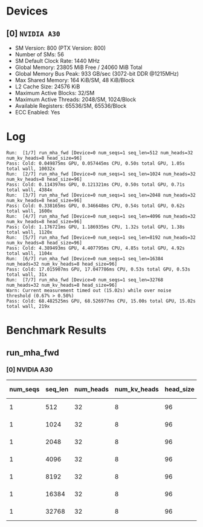 # Devices

## [0] `NVIDIA A30`
* SM Version: 800 (PTX Version: 800)
* Number of SMs: 56
* SM Default Clock Rate: 1440 MHz
* Global Memory: 23805 MiB Free / 24060 MiB Total
* Global Memory Bus Peak: 933 GB/sec (3072-bit DDR @1215MHz)
* Max Shared Memory: 164 KiB/SM, 48 KiB/Block
* L2 Cache Size: 24576 KiB
* Maximum Active Blocks: 32/SM
* Maximum Active Threads: 2048/SM, 1024/Block
* Available Registers: 65536/SM, 65536/Block
* ECC Enabled: Yes

# Log

```
Run:  [1/7] run_mha_fwd [Device=0 num_seqs=1 seq_len=512 num_heads=32 num_kv_heads=8 head_size=96]
Pass: Cold: 0.049875ms GPU, 0.057445ms CPU, 0.50s total GPU, 1.05s total wall, 10032x 
Run:  [2/7] run_mha_fwd [Device=0 num_seqs=1 seq_len=1024 num_heads=32 num_kv_heads=8 head_size=96]
Pass: Cold: 0.114397ms GPU, 0.121321ms CPU, 0.50s total GPU, 0.71s total wall, 4384x 
Run:  [3/7] run_mha_fwd [Device=0 num_seqs=1 seq_len=2048 num_heads=32 num_kv_heads=8 head_size=96]
Pass: Cold: 0.338165ms GPU, 0.346648ms CPU, 0.54s total GPU, 0.62s total wall, 1600x 
Run:  [4/7] run_mha_fwd [Device=0 num_seqs=1 seq_len=4096 num_heads=32 num_kv_heads=8 head_size=96]
Pass: Cold: 1.176721ms GPU, 1.186935ms CPU, 1.32s total GPU, 1.38s total wall, 1120x 
Run:  [5/7] run_mha_fwd [Device=0 num_seqs=1 seq_len=8192 num_heads=32 num_kv_heads=8 head_size=96]
Pass: Cold: 4.389493ms GPU, 4.407795ms CPU, 4.85s total GPU, 4.92s total wall, 1104x 
Run:  [6/7] run_mha_fwd [Device=0 num_seqs=1 seq_len=16384 num_heads=32 num_kv_heads=8 head_size=96]
Pass: Cold: 17.015907ms GPU, 17.047786ms CPU, 0.53s total GPU, 0.53s total wall, 31x 
Run:  [7/7] run_mha_fwd [Device=0 num_seqs=1 seq_len=32768 num_heads=32 num_kv_heads=8 head_size=96]
Warn: Current measurement timed out (15.02s) while over noise threshold (0.67% > 0.50%)
Pass: Cold: 68.482525ms GPU, 68.526977ms CPU, 15.00s total GPU, 15.02s total wall, 219x 
```

# Benchmark Results

## run_mha_fwd

### [0] NVIDIA A30

| num_seqs | seq_len | num_heads | num_kv_heads | head_size | Memory Reads | Memory Writes | Memory Usage | Tokens | Samples |  CPU Time  | Noise  |  GPU Time  | Noise  |  Elem/s  | GlobalMem BW | BWUtil |
|----------|---------|-----------|--------------|-----------|--------------|---------------|--------------|--------|---------|------------|--------|------------|--------|----------|--------------|--------|
|        1 |     512 |        32 |            8 |        96 |    4.500 MiB |     3.000 MiB |          7.5 |    512 |  10032x |  57.445 us | 42.88% |  49.875 us | 13.04% |  10.266M | 157.680 GB/s | 16.90% |
|        1 |    1024 |        32 |            8 |        96 |    9.000 MiB |     6.000 MiB |           15 |   1024 |   4384x | 121.321 us | 12.48% | 114.397 us |  3.17% |   8.951M | 137.492 GB/s | 14.73% |
|        1 |    2048 |        32 |            8 |        96 |   18.000 MiB |    12.000 MiB |           30 |   2048 |   1600x | 346.648 us | 11.59% | 338.165 us |  2.71% |   6.056M |  93.023 GB/s |  9.97% |
|        1 |    4096 |        32 |            8 |        96 |   36.000 MiB |    24.000 MiB |           60 |   4096 |   1120x |   1.187 ms |  5.56% |   1.177 ms |  1.45% |   3.481M |  53.466 GB/s |  5.73% |
|        1 |    8192 |        32 |            8 |        96 |   72.000 MiB |    48.000 MiB |          120 |   8192 |   1104x |   4.408 ms |  5.52% |   4.389 ms |  1.03% |   1.866M |  28.666 GB/s |  3.07% |
|        1 |   16384 |        32 |            8 |        96 |  144.000 MiB |    96.000 MiB |          240 |  16384 |     31x |  17.048 ms |  0.99% |  17.016 ms |  0.50% | 962.864K |  14.790 GB/s |  1.58% |
|        1 |   32768 |        32 |            8 |        96 |  288.000 MiB |   192.000 MiB |          480 |  32768 |    219x |  68.527 ms |  1.00% |  68.483 ms |  0.67% | 478.487K |   7.350 GB/s |  0.79% |
